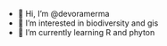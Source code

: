 - 👋 Hi, I’m @devoramerma
- 👀 I’m interested in biodiversity and gis
- 🌱 I’m currently learning R and phyton  


<!---
devi is a ✨ special ✨ repository because its `h3110.md` (this file) appears on your GitHub profile.
You can click the Preview link to take a look at your changes.
--->
